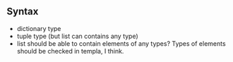 ## Syntax

- dictionary type
- tuple type (but list can contains any type)
- list should be able to contain elements of any types? Types of elements should be checked in templa, I think.
